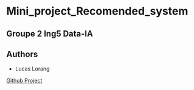 # Mini_project_Recomended_system

## Groupe 2 Ing5 Data-IA
## Authors
- Lucas Lorang

[Github Project](https://github.com/Luckuah/Mini_project_Recomended_system)
